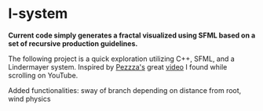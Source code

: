 # l-system

**Current code simply generates a fractal visualized using SFML based on a set of recursive production guidelines.**

The following project is a quick exploration utilizing C++, SFML, and a Lindermayer system. Inspired by [Pezzza's](https://github.com/johnBuffer) great [video](https://www.youtube.com/watch?v=esX-19-sVyY&list=LL&index=1) I found while scrolling on YouTube. 

Added functionalities: sway of branch depending on distance from root, wind physics
